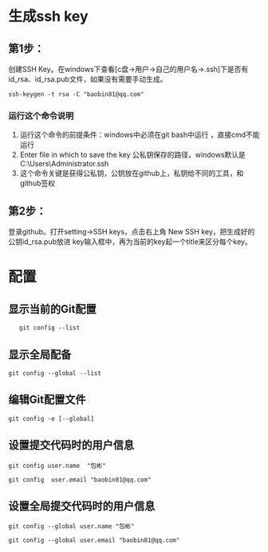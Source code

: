 
# 生成ssh key
## 第1步：
创建SSH Key。在windows下查看[c盘->用户->自己的用户名->.ssh]下是否有id_rsa、id_rsa.pub文件，如果没有需要手动生成。

 `ssh-keygen -t rsa -C "baobin81@qq.com"`
### 运行这个命令说明
1. 运行这个命令的前提条件：windows中必须在git bash中运行 ，直接cmd不能运行
2. Enter file in which to save the key 公私钥保存的路径，windows默认是 C:\Users\Administrator\.ssh
3. 这个命令关键是获得公私钥，公钥放在github上，私钥给不同的工具，和github签权


## 第2步：
登录github。打开setting->SSH keys，点击右上角 New SSH key，把生成好的公钥id_rsa.pub放进 key输入框中，再为当前的key起一个title来区分每个key。


# 配置
## 显示当前的Git配置
       git config --list

## 显示全局配备
    git config --global --list


## 编辑Git配置文件

    git config -e [--global]

## 设置提交代码时的用户信息

    git config user.name  "包彬"

    git config  user.email "baobin81@qq.com"
## 设置全局提交代码时的用户信息

    git config --global user.name "包彬"

    git config --global user.email "baobin81@qq.com"